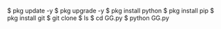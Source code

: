 $ pkg update -y
$ pkg upgrade -y
$ pkg install python
$ pkg install pip
$ pkg install git
$ git clone
$ ls
$ cd GG.py
$ python GG.py
